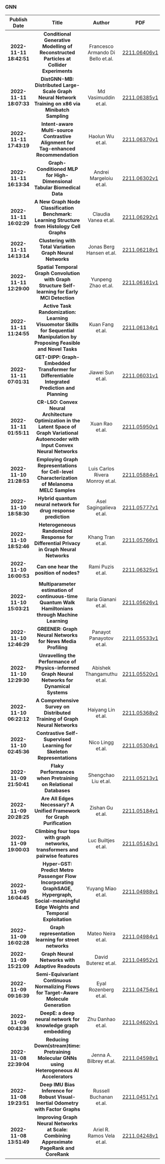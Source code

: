 
### GNN
|Publish Date|Title|Author|PDF|Code|
| :---: | :---: | :---: | :---: | :---: |
|**2022-11-11 18:42:51**|**Conditional Generative Modelling of Reconstructed Particles at Collider   Experiments**|Francesco Armando Di Bello et.al.|[2211.06406v1](http://arxiv.org/abs/2211.06406v1)|null|
|**2022-11-11 18:07:33**|**DistGNN-MB: Distributed Large-Scale Graph Neural Network Training on x86   via Minibatch Sampling**|Md Vasimuddin et.al.|[2211.06385v1](http://arxiv.org/abs/2211.06385v1)|null|
|**2022-11-11 17:43:19**|**Intent-aware Multi-source Contrastive Alignment for Tag-enhanced   Recommendation**|Haolun Wu et.al.|[2211.06370v1](http://arxiv.org/abs/2211.06370v1)|null|
|**2022-11-11 16:13:34**|**Graph-Conditioned MLP for High-Dimensional Tabular Biomedical Data**|Andrei Margeloiu et.al.|[2211.06302v1](http://arxiv.org/abs/2211.06302v1)|null|
|**2022-11-11 16:02:29**|**A New Graph Node Classification Benchmark: Learning Structure from   Histology Cell Graphs**|Claudia Vanea et.al.|[2211.06292v1](http://arxiv.org/abs/2211.06292v1)|[link](https://github.com/nellaker-group/placenta)|
|**2022-11-11 14:13:14**|**Clustering with Total Variation Graph Neural Networks**|Jonas Berg Hansen et.al.|[2211.06218v1](http://arxiv.org/abs/2211.06218v1)|null|
|**2022-11-11 12:29:00**|**Spatial Temporal Graph Convolution with Graph Structure Self-learning   for Early MCI Detection**|Yunpeng Zhao et.al.|[2211.06161v1](http://arxiv.org/abs/2211.06161v1)|null|
|**2022-11-11 11:24:55**|**Active Task Randomization: Learning Visuomotor Skills for Sequential   Manipulation by Proposing Feasible and Novel Tasks**|Kuan Fang et.al.|[2211.06134v1](http://arxiv.org/abs/2211.06134v1)|null|
|**2022-11-11 07:01:31**|**GET-DIPP: Graph-Embedded Transformer for Differentiable Integrated   Prediction and Planning**|Jiawei Sun et.al.|[2211.06031v1](http://arxiv.org/abs/2211.06031v1)|null|
|**2022-11-11 01:55:11**|**CR-LSO: Convex Neural Architecture Optimization in the Latent Space of   Graph Variational Autoencoder with Input Convex Neural Networks**|Xuan Rao et.al.|[2211.05950v1](http://arxiv.org/abs/2211.05950v1)|null|
|**2022-11-10 21:28:53**|**Employing Graph Representations for Cell-level Characterization of   Melanoma MELC Samples**|Luis Carlos Rivera Monroy et.al.|[2211.05884v1](http://arxiv.org/abs/2211.05884v1)|null|
|**2022-11-10 18:58:30**|**Hybrid quantum neural network for drug response prediction**|Asel Sagingalieva et.al.|[2211.05777v1](http://arxiv.org/abs/2211.05777v1)|null|
|**2022-11-10 18:52:46**|**Heterogeneous Randomized Response for Differential Privacy in Graph   Neural Networks**|Khang Tran et.al.|[2211.05766v1](http://arxiv.org/abs/2211.05766v1)|[link](https://github.com/khangtran2020/dpgnn)|
|**2022-11-10 16:00:53**|**Can one hear the position of nodes?**|Rami Puzis et.al.|[2211.06325v1](http://arxiv.org/abs/2211.06325v1)|[link](https://github.com/puzis/centrality-learning)|
|**2022-11-10 15:03:21**|**Multiparameter estimation of continuous-time Quantum Walk Hamiltonians   through Machine Learning**|Ilaria Gianani et.al.|[2211.05626v1](http://arxiv.org/abs/2211.05626v1)|null|
|**2022-11-10 12:46:29**|**GREENER: Graph Neural Networks for News Media Profiling**|Panayot Panayotov et.al.|[2211.05533v1](http://arxiv.org/abs/2211.05533v1)|null|
|**2022-11-10 12:29:30**|**Unravelling the Performance of Physics-informed Graph Neural Networks   for Dynamical Systems**|Abishek Thangamuthu et.al.|[2211.05520v1](http://arxiv.org/abs/2211.05520v1)|null|
|**2022-11-10 06:22:12**|**A Comprehensive Survey on Distributed Training of Graph Neural Networks**|Haiyang Lin et.al.|[2211.05368v2](http://arxiv.org/abs/2211.05368v2)|null|
|**2022-11-10 02:45:36**|**Contrastive Self-Supervised Learning for Skeleton Representations**|Nico Lingg et.al.|[2211.05304v1](http://arxiv.org/abs/2211.05304v1)|null|
|**2022-11-09 21:50:41**|**Flaky Performances when Pretraining on Relational Databases**|Shengchao Liu et.al.|[2211.05213v1](http://arxiv.org/abs/2211.05213v1)|null|
|**2022-11-09 20:28:25**|**Are All Edges Necessary? A Unified Framework for Graph Purification**|Zishan Gu et.al.|[2211.05184v1](http://arxiv.org/abs/2211.05184v1)|null|
|**2022-11-09 19:00:03**|**Climbing four tops with graph networks, transformers and pairwise   features**|Luc Builtjes et.al.|[2211.05143v1](http://arxiv.org/abs/2211.05143v1)|null|
|**2022-11-09 16:04:45**|**Hyper-GST: Predict Metro Passenger Flow Incorporating GraphSAGE,   Hypergraph, Social-meaningful Edge Weights and Temporal Exploitation**|Yuyang Miao et.al.|[2211.04988v1](http://arxiv.org/abs/2211.04988v1)|null|
|**2022-11-09 16:02:28**|**Graph representation learning for street networks**|Mateo Neira et.al.|[2211.04984v1](http://arxiv.org/abs/2211.04984v1)|null|
|**2022-11-09 15:21:09**|**Graph Neural Networks with Adaptive Readouts**|David Buterez et.al.|[2211.04952v1](http://arxiv.org/abs/2211.04952v1)|[link](https://github.com/davidbuterez/gnn-neural-readouts)|
|**2022-11-09 09:16:39**|**Semi-Equivariant Continuous Normalizing Flows for Target-Aware Molecule   Generation**|Eyal Rozenberg et.al.|[2211.04754v1](http://arxiv.org/abs/2211.04754v1)|null|
|**2022-11-09 00:43:36**|**DeepE: a deep neural network for knowledge graph embedding**|Zhu Danhao et.al.|[2211.04620v1](http://arxiv.org/abs/2211.04620v1)|[link](https://github.com/zhudanhao/deepe)|
|**2022-11-08 22:39:04**|**Reducing Down(stream)time: Pretraining Molecular GNNs using   Heterogeneous AI Accelerators**|Jenna A. Bilbrey et.al.|[2211.04598v1](http://arxiv.org/abs/2211.04598v1)|[link](https://github.com/pnnl/downstream_mol_gnn)|
|**2022-11-08 19:23:51**|**Deep IMU Bias Inference for Robust Visual-Inertial Odometry with Factor   Graphs**|Russell Buchanan et.al.|[2211.04517v1](http://arxiv.org/abs/2211.04517v1)|null|
|**2022-11-08 13:51:49**|**Improving Graph Neural Networks at Scale: Combining Approximate PageRank   and CoreRank**|Ariel R. Ramos Vela et.al.|[2211.04248v1](http://arxiv.org/abs/2211.04248v1)|[link](https://github.com/arielramos97/coreppr)|
